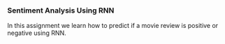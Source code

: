 ### Sentiment Analysis Using RNN

In this assignment we learn how to predict if a movie review is positive or negative using RNN.
